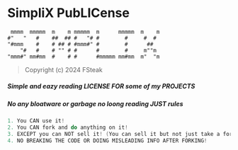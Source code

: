 # SimpliX Pub**LIC**ense


```
 mmmm  mmmmm  m    m mmmmm  m      mmmmm  m    m
#"   "   #    ##  ## #   "# #        #     #  # 
"#mmm    #    # ## # #mmm#" #        #      ##  
    "#   #    # "" # #      #        #     m""m 
"mmm#" mm#mm  #    # #      #mmmmm mm#mm  m"  "m
```



> Copyright (c) 2024 FSteak


##### Simple and eazy reading LICENSE FOR some of my PROJECTS
##### No any *bloatware* or *garbage* no *loong* reading JUST **rules**
```csharp
1. You CAN use it!
2. You CAN fork and do anything on it!
3. EXCEPT you can NOT sell it! (You can sell it but not just take a fork and selling)
4. NO BREAKING THE CODE OR DOING MISLEADING INFO AFTER FORKING!
```
